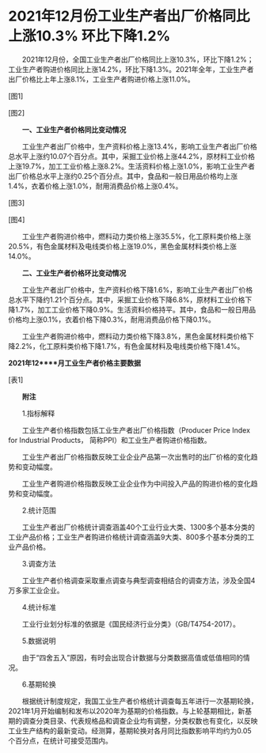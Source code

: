 # 2021年12月份工业生产者出厂价格同比上涨10.3% 环比下降1.2%

　　2021年12月份，全国工业生产者出厂价格同比上涨10.3%，环比下降1.2%；工业生产者购进价格同比上涨14.2%，环比下降1.3%。2021年全年，工业生产者出厂价格比上年上涨8.1%，工业生产者购进价格上涨11.0%。

\[图1\]

\[图2\]

　　**一、工业生产者价格同比变动情况**

　　工业生产者出厂价格中，生产资料价格上涨13.4%，影响工业生产者出厂价格总水平上涨约10.07个百分点。其中，采掘工业价格上涨44.2%，原材料工业价格上涨19.7%，加工工业价格上涨8.2%。生活资料价格上涨1.0%，影响工业生产者出厂价格总水平上涨约0.25个百分点。其中，食品和一般日用品价格均上涨1.4%，衣着价格上涨1.0%，耐用消费品价格上涨0.4%。

\[图3\]

\[图4\]

　　工业生产者购进价格中，燃料动力类价格上涨35.5%，化工原料类价格上涨20.5%，有色金属材料及电线类价格上涨19.0%，黑色金属材料类价格上涨14.0%。

　　**二、工业生产者价格环比变动情况**

　　工业生产者出厂价格中，生产资料价格下降1.6%，影响工业生产者出厂价格总水平下降约1.21个百分点。其中，采掘工业价格下降6.8%，原材料工业价格下降1.7%，加工工业价格下降0.9%。生活资料价格持平。其中，食品和一般日用品价格均上涨0.1%，衣着价格下降0.3%，耐用消费品价格下降0.1%。

　　工业生产者购进价格中，燃料动力类价格下降3.8%，黑色金属材料类价格下降2.2%，化工原料类价格下降1.7%，有色金属材料及电线类价格下降1.4%。

**2021****年****12****月工业生产者价格主要数据**

\[表1\]

　　**附注**

　　1.指标解释

　　工业生产者价格指数包括工业生产者出厂价格指数（Producer Price Index for Industrial Products， 简称PPI）和工业生产者购进价格指数。

　　工业生产者出厂价格指数反映工业企业产品第一次出售时的出厂价格的变化趋势和变动幅度。

　　工业生产者购进价格指数反映工业企业作为中间投入产品的购进价格的变化趋势和变动幅度。

　　2.统计范围

　　工业生产者出厂价格统计调查涵盖40个工业行业大类、1300多个基本分类的工业产品价格；工业生产者购进价格统计调查涵盖9大类、800多个基本分类的工业产品价格。

　　3.调查方法

　　工业生产者价格调查采取重点调查与典型调查相结合的调查方法，涉及全国4万多家工业企业。

　　4.统计标准

　　工业行业划分标准的依据是《国民经济行业分类》（GB/T4754-2017）。

　　5.数据说明

　　由于“四舍五入”原因，有时会出现合计数据与分类数据高值或低值相同的情况。

　　6.基期轮换

　　根据统计制度规定，我国工业生产者价格统计调查每五年进行一次基期轮换，2021年1月开始编制和发布以2020年为基期的价格指数。与上轮基期相比，新基期的调查分类目录、代表规格品和调查企业均有调整，分类权数也有变化，以反映工业生产结构的最新变动。经测算，基期轮换对各月同比指数影响平均约为0.05个百分点，在统计可接受范围内。